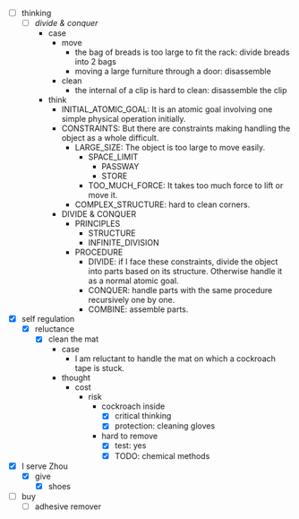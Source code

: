 - [ ] thinking
    - [ ] *divide & conquer*
        - case
            - move
                - the bag of breads is too large to fit the rack: divide breads into 2 bags
                - moving a large furniture through a door: disassemble  
            - clean
                - the internal of a clip is hard to clean: disassemble the clip
        - think
            - INITIAL_ATOMIC_GOAL: It is an atomic goal involving one simple physical operation initially. 
            - CONSTRAINTS: But there are constraints making handling the object as a whole difficult.
                - LARGE_SIZE: The object is too large to move easily.
                    - SPACE_LIMIT 
                        - PASSWAY
                        - STORE  
                    - TOO_MUCH_FORCE: It takes too much force to lift or move it.
                - COMPLEX_STRUCTURE: hard to clean corners.
            - DIVIDE & CONQUER
                - PRINCIPLES
                    - STRUCTURE
                    - INFINITE_DIVISION
                - PROCEDURE
                    - DIVIDE: if I face these constraints, divide the object into parts based on its structure. Otherwise handle it as a normal atomic goal.
                    - CONQUER: handle parts with the same procedure recursively one by one.
                    - COMBINE: assemble parts.
- [x] self regulation
    - [x] reluctance
        - [x] clean the mat
            - case
                - I am reluctant to handle the mat on which a cockroach tape is stuck.
            - thought
                - cost
                    - risk
                        - cockroach inside
                            - [x] critical thinking
                            - [x] protection: cleaning gloves
                        - hard to remove
                            - [x] test: yes
                            - [x] TODO: chemical methods
- [x] I serve Zhou
    - [x] give
        - [x] shoes
- [ ] buy
    - [ ] adhesive remover